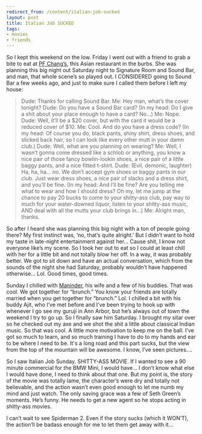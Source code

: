 ```yaml
---
redirect_from: /content/italian-job-sucked
layout: post
title: Italian Job SUCKED
tags:
- movies
- friends
---
```

So I kept this weekend on the low. Friday I went out with a friend to grab a bite to eat at [PF Chang’s](http://www.pfchangs.com/), this Asian restaurant in the burbs. She was planning this big night out Saturday night to Signature Room and Sound Bar, and man, that whole scene’s so played out. I CONSIDERED going to Sound Bar a few weeks ago, and just to make sure I called them before I left my house:

> 
> Dude: Thanks for calling Sound Bar.
> Me: Hey man, what’s the cover tonight?
> Dude: Do you have a Sound Bar card?
> (In my head: Do I give a shit about your place enough to have a card? No...)
> Me: Nope.
> Dude: Well, it’ll be a $20 cover, but with the card it would be a reduced cover of $10.
> Me: Cool. And do you have a dress code?
> (In my head: Of course you do, black pants, shiny shirt, dress shoes, and slicked back hair, so I can look like every other mutt in your damn club.)
> Dude: Well, what are you planning on wearing?
> Me: Well, I wasn’t gonna come dressed like a schlob or anything, you know a nice pair of those fancy bowlin-lookin shoes, a nice pair of a little baggy pants, and a nice fitted t-shirt.
> Dude: (Evil, demonic, laughter) Ha, ha, ha... no. We don’t accept gym shoes or baggy pants in our club. Just wear dress shoes, a nice pair of slacks and a dress shirt, and you’ll be fine.
> (In my head: And I’ll be fine? Are you telling me what to wear and how I should dress? Oh my, let me jump at the chance to pay 20 bucks to come to your shitty-ass club, pay way to much for your water-downed liquor, listen to your shitty-ass music, AND deal with all the mutts your club brings in...)
> Me: Alright man, thanks.
> 

So after I heard she was planning this big night with a ton of people going there? My first instinct was, ‘no, that’s quite alright.’ But I didn’t want to hold my taste in late-night entertainment against her... Cause shit, I know not everyone like’s my scene. So I took her out to eat so I could at least chill with her for a little bit and not totally blow her off. In a way, it was probably better. We got to sit down and have an actual conversation, which from the sounds of the night she had Saturday, probably wouldn’t have happened otherwise... Lol. Good times, good times.

Sunday I chilled with [Maninder](http://www.tablasoul.com/), his wife and a few of his buddies. That was cool. We got together for “brunch.” You know your friends are totally married when you get together for “brunch.” Lol. I chilled a bit with his buddy Ajit, who I’ve met before and I’ve been trying to hook up with whenever I go see my guruji in Ann Arbor, but he’s always out of town the weekend I try to go up. So I finally saw him Saturday. I brought my sitar over so he checked out my axe and we shot the shit a little about classical Indian music. So that was cool. A little more motivation to keep me on the ball. I’ve got so much to learn, and so much training I have to do to my hands and ear to be where I need to be. It's a long road and this part sucks, but the view from the top of the mountain will be awesome. I know, I’ve seen pictures....

So I saw Italian Job Sunday. SHITTY-ASS MOVIE. If I wanted to see a 90 minute commercial for the BMW Mini, I would have... I don’t know what else I would have done, I need to think about that one. But my point is, the story of the movie was totally lame, the character’s were dry and totally not believable, and the action wasn’t even good enough to let me numb my mind and just watch. The only saving grace was a few of Seth Green’s moments. He’s funny. He needs to get a new agent so he stops acting in shitty-ass movies.

I can’t wait to see Spiderman 2. Even if the story sucks (which it WON’T), the action’ll be badass enough for me to let them get away with it...
